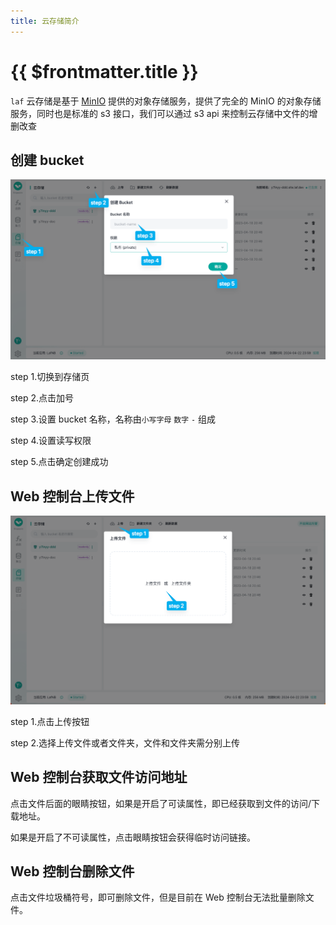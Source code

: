```yaml
---
title: 云存储简介
---
```


# {{ $frontmatter.title }}

`laf` 云存储是基于 [MinIO](https://min.io/) 提供的对象存储服务，提供了完全的 MinIO 的对象存储服务，同时也是标准的 s3 接口，我们可以通过 s3 api 来控制云存储中文件的增删改查

## 创建 bucket

![create-bucket-1](../../doc-images/create-bucket-1.png)

step 1.切换到存储页

step 2.点击加号

step 3.设置 bucket 名称，名称由`小写字母` `数字` `-` 组成

step 4.设置读写权限

step 5.点击确定创建成功

## Web 控制台上传文件

![upload](../../doc-images/upload.png)

step 1.点击上传按钮

step 2.选择上传文件或者文件夹，文件和文件夹需分别上传

## Web 控制台获取文件访问地址

点击文件后面的眼睛按钮，如果是开启了可读属性，即已经获取到文件的访问/下载地址。

如果是开启了不可读属性，点击眼睛按钮会获得临时访问链接。

## Web 控制台删除文件

点击文件垃圾桶符号，即可删除文件，但是目前在 Web 控制台无法批量删除文件。

